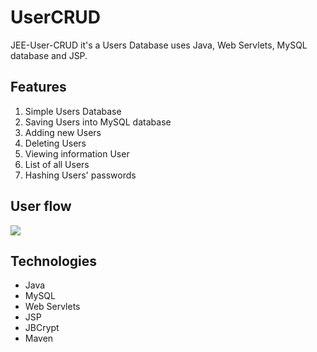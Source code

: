 ﻿# UserCRUD	
JEE-User-CRUD it's a Users Database uses Java, Web Servlets, MySQL database and JSP.

## Features
 1. Simple Users Database
 2. Saving Users into MySQL database
 3. Adding new Users
 4. Deleting Users
 5. Viewing information User
 6. List of all Users
 7. Hashing Users' passwords

## User flow

![](https://github.com/DamianRasilewicz/Warsztat3/blob/master/src/main/Demo/Demo.gif)

## Technologies
-   Java
-   MySQL
-   Web Servlets
-   JSP
-   JBCrypt
-   Maven
